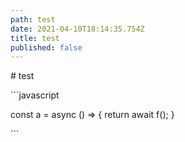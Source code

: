 ```yaml
---
path: test
date: 2021-04-10T18:14:35.754Z
title: test
published: false
---
```

\# test

\`\``javascript

const a = async () => { return await f(); }

\`\``